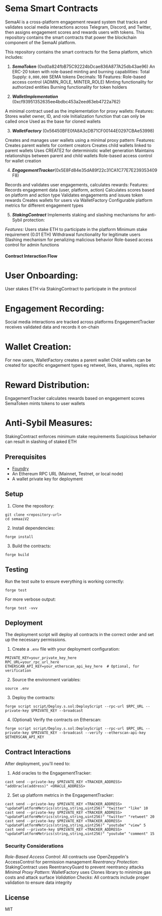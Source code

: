 # Sema Smart Contracts
SemaAI is a cross-platform engagement reward system that tracks and validates social media interactions across Telegram, Discord, and Twitter, then assigns engagement scores and rewards users with tokens. This repository contains the smart contracts that power the blockchain component of the SemaAI platform.

This repository contains the smart contracts for the Sema platform, which includes:

1. ***SemaToken*** (0xd0a824fbB75C92224bDcae836A877A25db43ae96)
An ERC-20 token with role-based minting and burning capabilities:
Total Supply: `8,000,000` SEMA tokens
Decimals: 18
Features:
Role-based access control (ADMIN_ROLE, MINTER_ROLE)
Minting functionality for authorized entities
Burning functionality for token holders

2. ***WalletImplementation*** (0xcf93951352635ee4bdbc453a2eed63eb4722a762)

A minimal contract used as the implementation for proxy wallets:
Features:
Stores wallet owner, ID, and role
Initialization function that can only be called once
Used as the base for cloned wallets

3. ***WalletFactory*** (0x56450BFE0fA8A3cDB71CF00144E0297CBAe53998)

Creates and manages user wallets using a minimal proxy pattern:
Features:
Creates parent wallets for content creators
Creates child wallets linked to parent wallets
Uses CREATE2 for deterministic wallet generation
Maintains relationships between parent and child wallets
Role-based access control for wallet creation

4. ***EngagementTracker***(0x5E8Fd84e35dA89f22c31CA1C77E7E239353409F8)

Records and validates user engagements, calculates rewards:
Features:
Records engagement data (user, platform, action)
Calculates scores based on platform and action type
Validates engagements and issues token rewards
Creates wallets for users via WalletFactory
Configurable platform metrics for different engagement types

5. ***StakingContract***
Implements staking and slashing mechanisms for anti-Sybil protection:

*Features:*
Users stake ETH to participate in the platform
Minimum stake requirement (0.01 ETH)
Withdrawal functionality for legitimate users
Slashing mechanism for penalizing malicious behavior
Role-based access control for admin functions

#### Contract Interaction Flow
# User Onboarding:
User stakes ETH via StakingContract to participate in the protocol

# Engagement Recording:
Social media interactions are tracked across platforms
EngagementTracker receives validated data and records it on-chain

# Wallet Creation:
For new users, WalletFactory creates a parent wallet
Child wallets can be created for specific engagement types eg retweet, likes, shares, replies etc

# Reward Distribution:
EngagementTracker calculates rewards based on engagement scores
SemaToken mints tokens to user wallets

# Anti-Sybil Measures:
StakingContract enforces minimum stake requirements
Suspicious behavior can result in slashing of staked ETH



## Prerequisites

- [Foundry](https://book.getfoundry.sh/getting-started/installation)
- An Ethereum RPC URL (Mainnet, Testnet, or local node)
- A wallet private key for deployment

## Setup

1. Clone the repository:
```shell
git clone <repository-url>
cd semaaiV2
```

2. Install dependencies:
```shell
forge install
```

3. Build the contracts:
```shell
forge build
```

## Testing

Run the test suite to ensure everything is working correctly:

```shell
forge test
```

For more verbose output:

```shell
forge test -vvv
```

## Deployment

The deployment script will deploy all contracts in the correct order and set up the necessary permissions.

1. Create a `.env` file with your deployment configuration:
```
PRIVATE_KEY=your_private_key_here
RPC_URL=your_rpc_url_here
ETHERSCAN_API_KEY=your_etherscan_api_key_here  # Optional, for verification
```

2. Source the environment variables:
```shell
source .env
```

3. Deploy the contracts:
```shell
forge script script/Deploy.s.sol:DeployScript --rpc-url $RPC_URL --private-key $PRIVATE_KEY --broadcast
```

4. (Optional) Verify the contracts on Etherscan:
```shell
forge script script/Deploy.s.sol:DeployScript --rpc-url $RPC_URL --private-key $PRIVATE_KEY --broadcast --verify --etherscan-api-key $ETHERSCAN_API_KEY
```

## Contract Interactions

After deployment, you'll need to:

1. Add oracles to the EngagementTracker:
```shell
cast send --private-key $PRIVATE_KEY <TRACKER_ADDRESS> "addOracle(address)" <ORACLE_ADDRESS>
```

2. Set up platform metrics in the EngagementTracker:
```shell
cast send --private-key $PRIVATE_KEY <TRACKER_ADDRESS> "updatePlatformMetrics(string,string,uint256)" "twitter" "like" 10
cast send --private-key $PRIVATE_KEY <TRACKER_ADDRESS> "updatePlatformMetrics(string,string,uint256)" "twitter" "retweet" 20
cast send --private-key $PRIVATE_KEY <TRACKER_ADDRESS> "updatePlatformMetrics(string,string,uint256)" "youtube" "view" 5
cast send --private-key $PRIVATE_KEY <TRACKER_ADDRESS> "updatePlatformMetrics(string,string,uint256)" "youtube" "comment" 15
```

### Security Considerations
*Role-Based Access Control*: All contracts use OpenZeppelin's AccessControl for permission management
*Reentrancy Protection*: StakingContract uses ReentrancyGuard to prevent reentrancy attacks
*Minimal Proxy Pattern*: WalletFactory uses Clones library to minimize gas costs and attack surface
*Validation Checks*: All contracts include proper validation to ensure data integrity

## License

MIT
